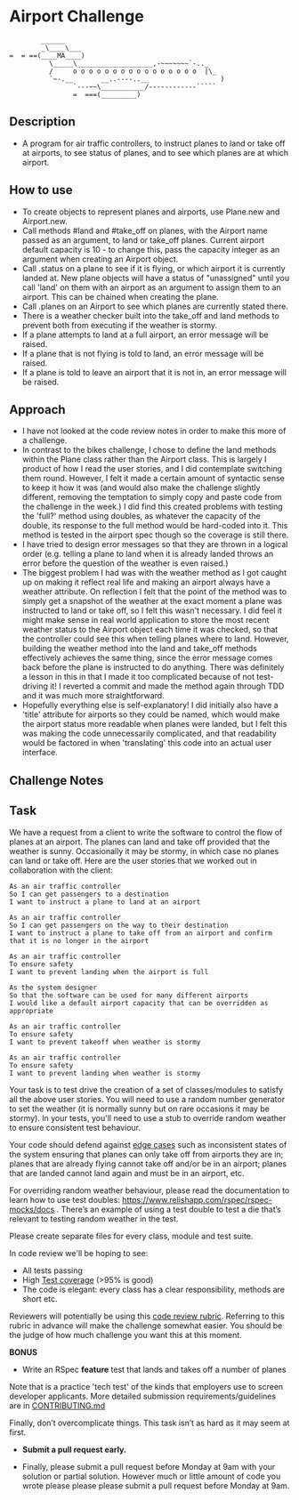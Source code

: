 Airport Challenge
=================

```
        ______
        _\____\___
=  = ==(____MA____)
          \_____\___________________,-~~~~~~~`-.._
          /     o o o o o o o o o o o o o o o o  |\_
          `~-.__       __..----..__                  )
                `---~~\___________/------------`````
                =  ===(_________)

```

Description
---------

* A program for air traffic controllers, to instruct planes to land or take off at airports, to see status of planes, and to see which planes are at which airport.

How to use
-------

* To create objects to represent planes and airports, use Plane.new and Airport.new.
* Call methods #land and #take_off on planes, with the Airport name passed as an argument, to land or take_off planes. Current airport default capacity is 10 - to change this, pass the capacity integer as an argument when creating an Airport object.
* Call .status on a plane to see if it is flying, or which airport it is currently landed at. New plane objects will have a status of "unassigned" until you call 'land' on them with an airport as an argument to assign them to an airport. This can be chained when creating the plane.
* Call .planes on an Airport to see which planes are currently stated there.
* There is a weather checker built into the take_off and land methods to prevent both from executing if the weather is stormy.
* If a plane attempts to land at a full airport, an error message will be raised.
* If a plane that is not flying is told to land, an error message will be raised.
* If a plane is told to leave an airport that it is not in, an error message will be raised.

Approach
-------

* I have not looked at the code review notes in order to make this more of a challenge.
* In contrast to the bikes challenge, I chose to define the land methods within the Plane class rather than the Airport class. This is largely I product of how I read the user stories, and I did contemplate switching them round. However, I felt it made a certain amount of syntactic sense to keep it how it was (and would also make the challenge slightly different, removing the temptation to simply copy and paste code from the challenge in the week.) I did find this created problems with testing the 'full?' method using doubles, as whatever the capacity of the double, its response to the full method would be hard-coded into it. This method is tested in the airport spec though so the coverage is still there.
* I have tried to design error messages so that they are thrown in a logical order (e.g. telling a plane to land when it is already landed throws an error before the question of the weather is even raised.)
* The biggest problem I had was with the weather method as I got caught up on making it reflect real life and making an airport always have a weather attribute. On reflection I felt that the point of the method was to simply get a snapshot of the weather at the exact moment a plane was instructed to land or take off, so I felt this wasn't necessary. I did feel it might make sense in real world application to store the most recent weather status to the Airport object each time it was checked, so that the controller could see this when telling planes where to land. However, building the weather method into the land and take_off methods effectively achieves the same thing, since the error message comes back before the plane is instructed to do anything. There was definitely a lesson in this in that I made it too complicated because of not test-driving it! I reverted a commit and made the method again through TDD and it was much more straightforward.
* Hopefully everything else is self-explanatory! I did initially also have a 'title' attribute for airports so they could be named, which would make the airport status more readable when planes were landed, but I felt this was making the code unnecessarily complicated, and that readability would be factored in when 'translating' this code into an actual user interface.

## Challenge Notes ##

Task
-----

We have a request from a client to write the software to control the flow of planes at an airport. The planes can land and take off provided that the weather is sunny. Occasionally it may be stormy, in which case no planes can land or take off.  Here are the user stories that we worked out in collaboration with the client:

```
As an air traffic controller
So I can get passengers to a destination
I want to instruct a plane to land at an airport

As an air traffic controller
So I can get passengers on the way to their destination
I want to instruct a plane to take off from an airport and confirm that it is no longer in the airport

As an air traffic controller
To ensure safety
I want to prevent landing when the airport is full

As the system designer
So that the software can be used for many different airports
I would like a default airport capacity that can be overridden as appropriate

As an air traffic controller
To ensure safety
I want to prevent takeoff when weather is stormy

As an air traffic controller
To ensure safety
I want to prevent landing when weather is stormy
```

Your task is to test drive the creation of a set of classes/modules to satisfy all the above user stories. You will need to use a random number generator to set the weather (it is normally sunny but on rare occasions it may be stormy). In your tests, you'll need to use a stub to override random weather to ensure consistent test behaviour.

Your code should defend against [edge cases](http://programmers.stackexchange.com/questions/125587/what-are-the-difference-between-an-edge-case-a-corner-case-a-base-case-and-a-b) such as inconsistent states of the system ensuring that planes can only take off from airports they are in; planes that are already flying cannot take off and/or be in an airport; planes that are landed cannot land again and must be in an airport, etc.

For overriding random weather behaviour, please read the documentation to learn how to use test doubles: https://www.relishapp.com/rspec/rspec-mocks/docs . There’s an example of using a test double to test a die that’s relevant to testing random weather in the test.

Please create separate files for every class, module and test suite.

In code review we'll be hoping to see:

* All tests passing
* High [Test coverage](https://github.com/makersacademy/course/blob/master/pills/test_coverage.md) (>95% is good)
* The code is elegant: every class has a clear responsibility, methods are short etc.

Reviewers will potentially be using this [code review rubric](docs/review.md).  Referring to this rubric in advance will make the challenge somewhat easier.  You should be the judge of how much challenge you want this at this moment.

**BONUS**

* Write an RSpec **feature** test that lands and takes off a number of planes

Note that is a practice 'tech test' of the kinds that employers use to screen developer applicants.  More detailed submission requirements/guidelines are in [CONTRIBUTING.md](CONTRIBUTING.md)

Finally, don’t overcomplicate things. This task isn’t as hard as it may seem at first.

* **Submit a pull request early.**

* Finally, please submit a pull request before Monday at 9am with your solution or partial solution.  However much or little amount of code you wrote please please please submit a pull request before Monday at 9am.
